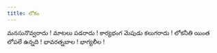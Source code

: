 ```yaml
---
title: లోకం
---
```


 మనసునొవ్వరాదు ! మాటలు పడరాదు ! 
కార్యభంగ మెపుడు కలుగరాదు ! 
లోకనీతి యింత లోపలే ఉన్నది !
భావరత్నబాల ! భాగ్యలీల !
